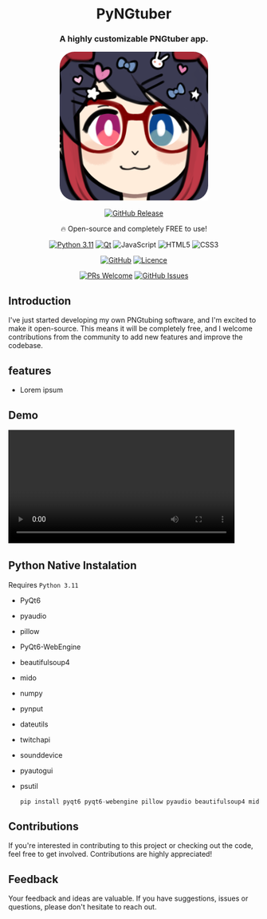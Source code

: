 <div align="center">

# PyNGtuber

### A highly customizable PNGtuber app.

![hot icon](https://raw.githubusercontent.com/Gemmstone/PyNGtuber/master/docs/icon.png)

[![GitHub Release](https://img.shields.io/github/v/release/Gemmstone/PyNGtuber?style=for-the-badge&logo=download&label=Download)](https://github.com/Gemmstone/PyNGtuber/releases/latest)

🔥 Open-source and completely FREE to use!

[![Python 3.11](https://img.shields.io/badge/python-3670A0?style=flat&logo=python&logoColor=ffdd54&label=3.11)](https://www.python.org/downloads/release/python-3110/)
[![Qt](https://img.shields.io/badge/Qt-%23217346.svg?style=flat&logo=Qt&logoColor=white&label=6)](https://doc.qt.io/qtforpython-6/)
![JavaScript](https://img.shields.io/badge/javascript-%23323330.svg?style=flat&logo=javascript&logoColor=%23F7DF1E)
![HTML5](https://img.shields.io/badge/html5-%23E34F26.svg?style=flat&logo=html5&logoColor=white)
![CSS3](https://img.shields.io/badge/css3-%231572B6.svg?style=flat&logo=css3&logoColor=white)

[![GitHub](https://img.shields.io/badge/GitHub-Source%20Code-grey?style=flat&logo=GitHub&logoColor=white&labelColor=grey)](https://github.com/aGemmstone/PyNGtuber)
[![Licence](https://img.shields.io/github/license/Gemmstone/PyNGtuber?style=flat)](./LICENSE)

[![PRs Welcome](https://img.shields.io/github/issues-pr/Gemmstone/PyNGtuber)](https://makeapullrequest.com)
[![GitHub Issues](https://img.shields.io/github/issues/Gemmstone/PyNGtuber)](https://github.com/Gemmstone/PyNGtuber/issues)
</div>

## Introduction

I've just started developing my own PNGtubing software, and I'm excited to make it open-source. This means it will be completely free, and I welcome contributions from the community to add new features and improve the codebase.

## features
-   Lorem ipsum

## Demo

<div class="videoContainer"><video class="video" width="90%" height="auto" src="https://github.com/Gemmstone/PyNGtuber/assets/31828821/fc5b1aa5-169c-4a53-8cef-9f7ddb45287b" controls="controls"></video></div>

## Python Native Instalation

Requires `Python 3.11`
- PyQt6
- pyaudio
- pillow
- PyQt6-WebEngine
- beautifulsoup4
- mido
- numpy
- pynput
- dateutils
- twitchapi
- sounddevice
- pyautogui
- psutil
  
  ```py
  pip install pyqt6 pyqt6-webengine pillow pyaudio beautifulsoup4 mido numpy pynput dateutils twitchapi sounddevice pyautogui psutil
  ```
  
## Contributions

If you're interested in contributing to this project or checking out the code, feel free to get involved. Contributions are highly appreciated!

## Feedback

Your feedback and ideas are valuable. If you have suggestions, issues or questions, please don't hesitate to reach out.
